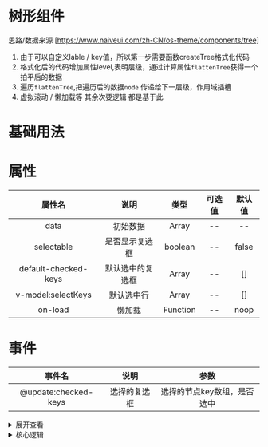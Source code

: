 # 树形组件

思路/数据来源 [https://www.naiveui.com/zh-CN/os-theme/components/tree]

1.  由于可以自定义<green>lable / key</green>值，所以第一步需要函数<red>createTree</red>格式化代码
2.  格式化后的代码增加属性<red>level,表明层级</red>，通过计算属性`flattenTree`获得一个拍平后的数据
3.  遍历`flattenTree`,把遍历后的数据`node` 传递给下一层级，作用域插槽
4.  虚拟滚动 / 懒加载等 其余次要逻辑 都是基于此

# 基础用法

<myTree></myTree>

<script setup>
  import myTree from "../../../src/components/tree/index.vue" 
</script>

# 属性

|        属性名        |       说明       |   类型   | 可选值 | 默认值 |
| :------------------: | :--------------: | :------: | :----: | :----: |
|         data         |     初始数据     |  Array   |   --   |   --   |
|      selectable      |  是否显示复选框  | boolean  |   --   | false  |
| default-checked-keys | 默认选中的复选框 |  Array   |   --   |   []   |
|  v-model:selectKeys  |    默认选中行    |  Array   |   --   |   []   |
|       on-load        |      懒加载      | Function |   --   |  noop  |
# 事件
|        事件名        |     说明     |            参数             |
| :------------------: | :----------: | :-------------------------: |
| @update:checked-keys | 选择的复选框 | 选择的节点key数组，是否选中 |


<details>

<summary>展开查看</summary>

```vue
<template>
  <div class="m-20 border">
    <Tree
      :data="data"
      v-model:selectKeys="model"
      selectable
      multiple
      checkable
      cascade
      :default-checked-keys="defaultCheckedKeys"
      :on-load="handleLoad"
      @update:checked-keys="updateCheckedKeys"
    >
      <!--虚拟加载 :on-load="handleLoad" -->
      <template #default="{ node }">
        {{ node.label }}
      </template>
    </Tree>
  </div>
</template>
<script lang="ts" setup>
import Tree from "./tree.vue";
import { onMounted, ref, computed, reactive, watch } from "vue";
import { Key, TreeOption, TreeNode } from "./types";
// vitepress 不可以使用
// defineOptions({
//   name: "myTree",
// });

const defaultCheckedKeys = ref<Key[]>(["40"]);
const updateCheckedKeys = (node, val) => {
  defaultCheckedKeys.value = val;
};
const model = ref<Key[]>(["40", "4130"]);

// 懒加载
function handleLoad(node: TreeOption) {
  return new Promise<TreeOption[]>(resolve => {
    setTimeout(() => {
      resolve([
        {
          key: node.key + nextLabel(node.label) + Math.random(),
          label: nextLabel(),
          children: [],
          isLeaf: false,
        },
      ]);
    }, 1000);
  });
}

const data = createData();

function createData(level = 4, baseKey = ""): TreeOption[] {
  if (!level) return [];
  return Array.from({ length: level }, (_, index) => {
    const key = "" + baseKey + level + index;
    const label = createLabel(level);
    return {
      label,
      key,
      children: createData(level - 1, key),
    };
  });
}

function createLabel(level: number): string {
  if (level === 4) return "道生一";
  if (level === 3) return "一生二";
  if (level === 2) return "二生三";
  if (level === 1) return "三生万物";
  return "";
}

function nextLabel(currentLabel?: Key): string {
  if (!currentLabel) return "虚拟道生一";
  if (currentLabel === "道生一") return "一生二";
  if (currentLabel === "一生二") return "二生三";
  if (currentLabel === "二生三") {
    return "三生万物";
  }
  if (currentLabel === "三生万物") {
    return "Out of Tao, One is born";
  }
  return "";
}
</script>
```

</details>

<details >
<summary>核心逻辑</summary>

## 1. 形成一个通用的数据结构

```ts {37-46}
// 初始数据
let data = [
   {
       "userLabelName": "道生一",
       "userKey": "40",
       "children": [
           {
               "userLabelName": "一生二",
               "userKey": "4030",
               "children": []
           }
       ]
   },
   {
       "userLabelName": "道生一",
       "userKey": "41",
       "children": [
           {
               "userLabelName": "一生二",
               "userKey": "4130",
               "children": []
           }
       ]
   }
]
// 用户传递的 lable / key, 是一个 props
let props= {
 label = 'userLabelName',
 key = 'userKey';
}
// 需要格式化为一个固定字段的数据结构，由于是不确定层级结构，使用递归
// 返回一个 固定结构为 { label,key,children } 的数据结构
function createTree(data: TreeOption[], parent?: TreeNode): TreeNode[] {
 function traversal(data, parent: TreeNode | null = null) {
   return data.map(node => {

     const children = treeOptions.getChildren(node || []);
     const treeNode: TreeNode = {
       key: treeOptions.getKey(node),
       label: treeOptions.getLabel(node),
       children: [],
     };
     if (children.length > 0) {
       treeNode.children = traversal(node.children, treeNode);
     }

     return treeNode;
   });
 }
 const result: TreeNode[] = traversal(data, parent);
 return result;
}

let tree  = createTree(data)
// 格式化后的数据
// tree = [
//    {
//        "key": "40",
//        "label": "道生一",
//        "children": [
//            {
//                "key": "4030",
//                "label": "一生二",
//                "children": [],
//            }
//        ],
//    },
//    {
//        "key": "41",
//        "label": "道生一",
//        "children": [
//            {
//                "key": "4130",
//                "label": "一生二",
//                "children": [],
//            }
//        ],
//    }
// ]

// 使用 `treeOptions`
let treeOptions = {
 getKey(node:TreeNode){
   return node[props.key]
 },
 getLabel(node:TreeNode){
   return node[props.label]
 }
}
```

## 2. 扁平化数据结构

```ts{12-26}
//  要默认展开的数据,假设展开40
let expandKeysSet = new Set(["40"]);

const flattenTree = function () {
  let expandKeys = expandKeysSet;
  // 结果集
  let flattenNodes: TreeNode[] = [];
  let nodes = tree || [];
  let stack: TreeNode[] = [];

  // 深度优先
  for (let i = nodes.length - 1; i >= 0; i--) {
    stack.push(nodes[i]);
  }

  while (stack.length) {
    let node = stack.pop();
    if (!node) continue;
    flattenNodes.push(node);
    if (expandKeys.has(node.key)) {
      const children = node.children;
      for (let i = children.length - 1; i >= 0; i--) {
        stack.push(children[i]);
      }
    }
  }
  return flattenNodes;
};

//  flattenNodes = [
//   {
//     key: "40",
//     label: "道生一",
//     children: [{ key: "4030", label: "一生二", children: [] }],
//   },
//   { key: "4030", label: "一生二", children: [] },
//   {
//     key: "41",
//     label: "道生一",
//     children: [{ key: "4130", label: "一生二", children: [] }],
//   },
// ];
```

## 层级问题

> 如果数据都是平行的话，怎么设置层级？需要`level` 属性  
> 还需要设置子元素的选择，改变父元素的状态，需要`parentKey`属性记录当前的父级元素
> 完整的 `createTree` 结构

```ts {11-12}
function createTree(data: TreeOption[], parent?: TreeNode): TreeNode[] {
  function traversal(data, parent: TreeNode | null = null) {
    return data.map(node => {
      const children = treeOptions.getChildren(node || []);
      const treeNode: TreeNode = {
        key: treeOptions.getKey(node),
        label: treeOptions.getLabel(node),
        children: [],
        rowNode: node,
        isLeaf: node.isLeaf ?? children.length,
        level: parent ? parent.level + 1 : 0,
        parentKey: parent?.key,
      };
      if (children.length > 0) {
        treeNode.children = traversal(node.children, treeNode);
      }
      return treeNode;
    });
  }
  const result: TreeNode[] = traversal(data, parent);
  return result;
}
```

## 一些 ts 类型

```ts
interface TreeNode extends Required<TreeOption> {
  level: number;
  rowNode: TreeOption;
  children: TreeNode[];
  isLeaf: boolean;
  parentKey: Key | undefined;
}

interface TreeOption {
  label?: string;
  key?: string;
  children?: TreeOption[];
  isLeaf?: boolean;
  [key: string]: unknown;
}

type R<T> = Required<T>;

type F<T, V> = {
  [K in keyof T as T[K] extends V ? K : never]: K;
};

type C<T extends object, V> = {
  [K in keyof F<T, V>]: K;
}[keyof F<T, V>];

// 从 TreeOption 获取 类型为 string 的 key的联合类型，没什么卵用
type J = C<R<TreeOption>, string>; // 'label' | 'key'
```

</details>
